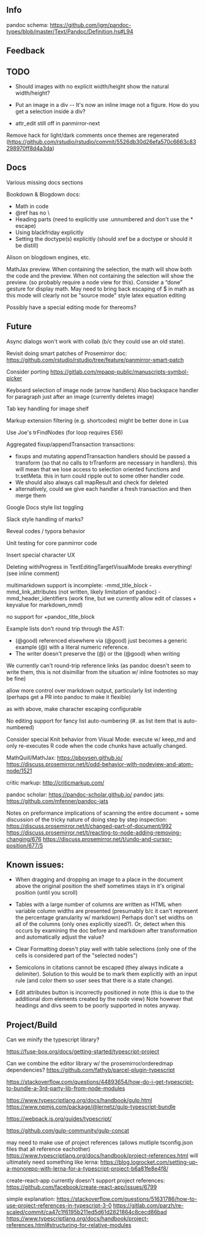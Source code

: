 ## Info

pandoc schema: <https://github.com/jgm/pandoc-types/blob/master/Text/Pandoc/Definition.hs#L94>

## Feedback

## TODO


- Should images with no explicit width/height show the natural width/height?

- Put an image in a div -- It's now an inline image not a figure.
  How do you get a selection inside a div?

- attr_edit still off in panmirror-next

Remove hack for light/dark comments once themes are regenerated
(https://github.com/rstudio/rstudio/commit/5526db30d26efa570c6663c83298970ff8d4a3da)

## Docs

Various missing docs sections

Bookdown & Blogdown docs:
  - Math in code
  - @ref has no \
  - Heading parts (need to explicitly use .unnumbered and don't use the \* escape)
  - Using blackfriday explicitly
  - Setting the doctype(s) explicitly (should xref be a doctype or should it be distill)


Alison on blogdown engines, etc.

MathJax preview. When containing the selection, the math will show both the code and the preview. When not containing the selection will show the preview. (so probably require a node view for this). Consider a “done” gesture for display math. May need to bring back
escaping of $ in math as this mode will clearly not be "source mode" style latex equation editing

Possibly have a special editing mode for thereoms?

## Future

Async dialogs won't work with collab (b/c they could use an old state).

Revisit doing smart patches of Prosemirror doc: https://github.com/rstudio/rstudio/tree/feature/panmirror-smart-patch

Consider porting https://gitlab.com/mpapp-public/manuscripts-symbol-picker

Keyboard selection of image node (arrow handlers)
Also backspace handler for paragraph just after an image (currently deletes image)

Tab key handling for image shelf

Markup extension filtering (e.g. shortcodes) might be better done in Lua

Use Joe's trFindNodes (for loop requires ES6)

Aggregated fixup/appendTransaction transactions:
- fixups and mutating appendTransaction handlers should be passed a transform 
(so that no calls to trTranform are necessary in handlers). this will mean
that we lose access to selection oriented functions and tr.setMeta. this in 
turn could ripple out to some other handler code. 
- We should also always call mapResult and check for deleted
- alternatively, could we give each handler a fresh transaction and then merge them

Google Docs style list toggling

Slack style handling of marks?

Reveal codes / typora behavior

Unit testing for core panmirror code

Insert special character UX

Deleting withProgress in TextEditingTargetVisualMode breaks everything! (see inline comment)


multimarkdown support is incomplete: -mmd\_title\_block -mmd\_link\_attributes (not written, likely limitation of pandoc) -mmd\_header\_identifiers (work fine, but we currently allow edit of classes + keyvalue for markdown\_mmd)

no support for +pandoc\_title\_block

Example lists don't round trip through the AST:
  - (@good) referenced elsewhere via (@good) just becomes a generic example (@) with a literal numeric reference.
  - The writer doesn't preserve the (@) or the (@good) when writing

We currently can't round-trip reference links (as pandoc doesn't seem to write them, this is not disimillar from the situation w/ inline footnotes so may be fine)

allow more control over markdown output, particularly list indenting (perhaps get a PR into pandoc to make it flexible)

as with above, make character escaping configurable

No editing support for fancy list auto-numbering (\#. as list item that is auto-numbered)

Consider special Knit behavior from Visual Mode: execute w/ keep_md and only re-executes R code when the code chunks have actually changed.

MathQuill/MathJax: <https://pboysen.github.io/> <https://discuss.prosemirror.net/t/odd-behavior-with-nodeview-and-atom-node/1521>

critic markup: <http://criticmarkup.com/>

pandoc scholar: <https://pandoc-scholar.github.io/> pandoc jats: <https://github.com/mfenner/pandoc-jats>

Notes on preformance implications of scanning the entire document + some discussion of the tricky nature of doing step by step inspection: <https://discuss.prosemirror.net/t/changed-part-of-document/992> <https://discuss.prosemirror.net/t/reacting-to-node-adding-removing-changing/676> <https://discuss.prosemirror.net/t/undo-and-cursor-position/677/5>

## Known issues:

- When dragging and dropping an image to a place in the document above the original position the shelf sometimes
  stays in it's original position (until you scroll)

- Tables with a large number of columns are written as HTML when variable column widths are presented 
  (presumably b/c it can't represent the percentage  granularity w/ markdown) Perhaps don't set widths 
  on all of the columns (only ones explicitly sized?). Or, detect when this occurs by examining the doc before
  and markdown after transformation and automatically adjust the value?

- Clear Formatting doesn't play well with table selections (only one of the cells is considered part of the "selected nodes")

- Semicolons in citations cannot be escaped (they always indicate a delimiter). Solution to this would be
  to mark them explicitly with an input rule (and color them so user sees that there is a state change).

- Edit attributes button is incorrectly positioned in note (this is due to the additional dom elements created by the node view)
  Note however that headings and divs seem to be poorly supported in notes anyway.

## Project/Build

Can we minify the typescript library?

<https://fuse-box.org/docs/getting-started/typescript-project>

Can we combine the editor library w/ the prosemirror/orderedmap dependencies? <https://github.com/fathyb/parcel-plugin-typescript>

<https://stackoverflow.com/questions/44893654/how-do-i-get-typescript-to-bundle-a-3rd-party-lib-from-node-modules>

<https://www.typescriptlang.org/docs/handbook/gulp.html> <https://www.npmjs.com/package/@lernetz/gulp-typescript-bundle>

<https://webpack.js.org/guides/typescript/>

<https://github.com/gulp-community/gulp-concat>

may need to make use of project references (allows mutliple tsconfig.json files that all reference eachother) <https://www.typescriptlang.org/docs/handbook/project-references.html> will ultimately need something like lerna: <https://blog.logrocket.com/setting-up-a-monorepo-with-lerna-for-a-typescript-project-b6a81fe8e4f8/>

create-react-app currently doesn't support project references: <https://github.com/facebook/create-react-app/issues/6799>

simple explanation: <https://stackoverflow.com/questions/51631786/how-to-use-project-references-in-typescript-3-0> <https://gitlab.com/parzh/re-scaled/commit/ca47c1f6195b211ed5d61d2821864c8cecd86bad> <https://www.typescriptlang.org/docs/handbook/project-references.html#structuring-for-relative-modules>

